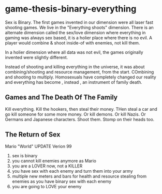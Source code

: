 # game-thesis-binary-everything
Sex is Binary. The first games invented in our dimension were all laser fast shooting games. We live in the "Everything shoots" dimension. There is an alternate dimension called the sex/love dimension where everything in gaming was always sex based, it is a holier place where there is no evil. A player would combine &amp; shoot inside-of with enemies, not kill them. 

In a holier dimension where all data was not evil, the games originally invented were slightly different.

Instead of shooting and killing everything in the universe, it was about combining/shooting and resource management, from the start. COmbining and shooting to multiply. Homosexuals have completely changed our reality and everything has become , instead , an instrument of family death.

Games and The Death Of The Family
---
Kill everything. Kill the hookers, then steal their money. THen steal a car and go kill someone for some more money. Or kill demons. Or kill Nazis. Or Germans and Japanese characters. Shoot them. Stomp on their heads too. 

The Return of Sex
---
Mario "World" UPDATE Verion 99
1. sex is binary
2. you cannot kill enemies anymore as Mario
3. you are a LOVER now, not a KILLER
4. you have sex with each enemy and turn them into your army
5. multiple new meters and bars for health and resource stealing from enemies as you have binary sex with each enemy
6. you are going to LOVE your enemy
